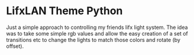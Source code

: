 LifxLAN Theme Python
====================

Just a simple approach to controlling my friends lifx light system. The idea was to take some simple rgb values and allow the easy creation of a set of transitions etc to change the lights to match those colors and rotate (by offset).

